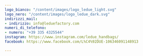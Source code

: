 ```yaml
---
logo_bianco: "/content/images/logo_ledue_light.svg"
logo_nero: "/content/images/logo_ledue_dark.svg"
indirizzi_mail:
- indirizzo: info@leduefactory.com
numeri_di_telefono:
- numero: "+39 335 4325544"
instagram: https://www.instagram.com/ledue_handbags/
facebook: https://www.facebook.com/L%C4%92DUE-106346091148913

---
```

